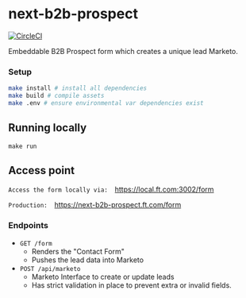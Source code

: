 # next-b2b-prospect

[![CircleCI](https://circleci.com/gh/Financial-Times/next-b2b-prospect-signup/tree/master.svg?style=svg)](https://circleci.com/gh/Financial-Times/next-b2b-prospect-signup/tree/master)

Embeddable B2B Prospect form which creates a unique lead Marketo.

### Setup

```bash
make install # install all dependencies
make build # compile assets
make .env # ensure environmental var dependencies exist
```

## Running locally
```
make run 
```

## Access point
`Access the form locally via: 
`https://local.ft.com:3002/form

`Production: 
`https://next-b2b-prospect.ft.com/form

### Endpoints

*	`GET /form`
	*	Renders the "Contact Form"
	* Pushes the lead data into Marketo
*	`POST /api/marketo`
	*	Marketo Interface to create or update leads
	* Has strict validation in place to prevent extra or  invalid fields.
